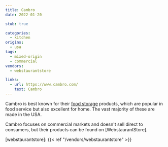```yaml
---
title: Cambro
date: 2022-01-20

stub: true

categories:
  - kitchen
origins:
  - usa
tags:
  - mixed-origin
  - commercial
vendors:
  - webstaurantstore

links:
  - url: https://www.cambro.com/
    text: Cambro
---
```


Cambro is best known for their [food storage] products, which are popular in
food service but also excellent for home. The vast majority of these are made in
the USA.

Cambro focuses on commercial markets and doesn't sell direct to consumers, but
their products can be found on [WebstaurantStore].

[food storage]: https://www.cambro.com/products/food-storage
[webstaurantstore]: {{< ref "/vendors/webstaurantstore" >}}

